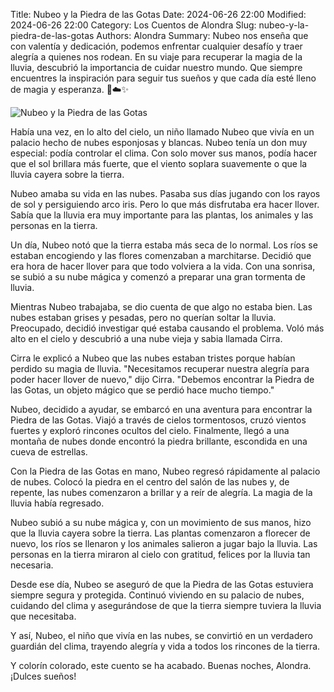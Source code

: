 Title: Nubeo y la Piedra de las Gotas
Date: 2024-06-26 22:00
Modified: 2024-06-26 22:00
Category: Los Cuentos de Alondra
Slug: nubeo-y-la-piedra-de-las-gotas
Authors: Alondra
Summary: Nubeo nos enseña que con valentía y dedicación, podemos enfrentar cualquier desafío y traer alegría a quienes nos rodean. En su viaje para recuperar la magia de la lluvia, descubrió la importancia de cuidar nuestro mundo. Que siempre encuentres la inspiración para seguir tus sueños y que cada día esté lleno de magia y esperanza. 🌟☁️✨


![Nubeo y la Piedra de las Gotas](theme/images/20_nubeo.webp)

Había una vez, en lo alto del cielo, un niño llamado Nubeo que vivía en un palacio hecho de nubes esponjosas y blancas. Nubeo tenía un don muy especial: podía controlar el clima. Con solo mover sus manos, podía hacer que el sol brillara más fuerte, que el viento soplara suavemente o que la lluvia cayera sobre la tierra.

Nubeo amaba su vida en las nubes. Pasaba sus días jugando con los rayos de sol y persiguiendo arco iris. Pero lo que más disfrutaba era hacer llover. Sabía que la lluvia era muy importante para las plantas, los animales y las personas en la tierra.

Un día, Nubeo notó que la tierra estaba más seca de lo normal. Los ríos se estaban encogiendo y las flores comenzaban a marchitarse. Decidió que era hora de hacer llover para que todo volviera a la vida. Con una sonrisa, se subió a su nube mágica y comenzó a preparar una gran tormenta de lluvia.

Mientras Nubeo trabajaba, se dio cuenta de que algo no estaba bien. Las nubes estaban grises y pesadas, pero no querían soltar la lluvia. Preocupado, decidió investigar qué estaba causando el problema. Voló más alto en el cielo y descubrió a una nube vieja y sabia llamada Cirra.

Cirra le explicó a Nubeo que las nubes estaban tristes porque habían perdido su magia de lluvia. "Necesitamos recuperar nuestra alegría para poder hacer llover de nuevo," dijo Cirra. "Debemos encontrar la Piedra de las Gotas, un objeto mágico que se perdió hace mucho tiempo."

Nubeo, decidido a ayudar, se embarcó en una aventura para encontrar la Piedra de las Gotas. Viajó a través de cielos tormentosos, cruzó vientos fuertes y exploró rincones ocultos del cielo. Finalmente, llegó a una montaña de nubes donde encontró la piedra brillante, escondida en una cueva de estrellas.

Con la Piedra de las Gotas en mano, Nubeo regresó rápidamente al palacio de nubes. Colocó la piedra en el centro del salón de las nubes y, de repente, las nubes comenzaron a brillar y a reír de alegría. La magia de la lluvia había regresado.

Nubeo subió a su nube mágica y, con un movimiento de sus manos, hizo que la lluvia cayera sobre la tierra. Las plantas comenzaron a florecer de nuevo, los ríos se llenaron y los animales salieron a jugar bajo la lluvia. Las personas en la tierra miraron al cielo con gratitud, felices por la lluvia tan necesaria.

Desde ese día, Nubeo se aseguró de que la Piedra de las Gotas estuviera siempre segura y protegida. Continuó viviendo en su palacio de nubes, cuidando del clima y asegurándose de que la tierra siempre tuviera la lluvia que necesitaba.

Y así, Nubeo, el niño que vivía en las nubes, se convirtió en un verdadero guardián del clima, trayendo alegría y vida a todos los rincones de la tierra.

Y colorín colorado, este cuento se ha acabado. Buenas noches, Alondra. ¡Dulces sueños!
